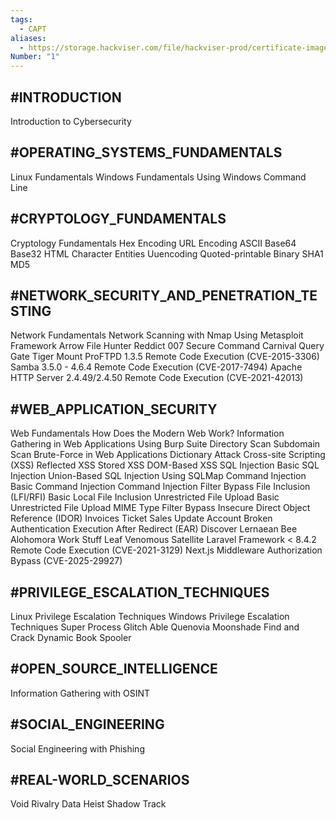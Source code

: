 ```yaml
---
tags:
  - CAPT
aliases:
  - https://storage.hackviser.com/file/hackviser-prod/certificate-images/944bd3fc78a649d186d6de144f016dd0.webp
Number: "1"
---
```

## #INTRODUCTION

Introduction to Cybersecurity

## #OPERATING_SYSTEMS_FUNDAMENTALS

Linux Fundamentals
Windows Fundamentals
Using Windows Command Line

## #CRYPTOLOGY_FUNDAMENTALS

Cryptology Fundamentals
Hex Encoding
URL Encoding
ASCII
Base64
Base32
HTML Character Entities
Uuencoding
Quoted-printable
Binary
SHA1
MD5

## #NETWORK_SECURITY_AND_PENETRATION_TESTING

Network Fundamentals
Network Scanning with Nmap
Using Metasploit Framework
Arrow
File Hunter
Reddict
007
Secure Command
Carnival
Query Gate
Tiger
Mount
ProFTPD 1.3.5 Remote Code Execution (CVE-2015-3306)
Samba 3.5.0 - 4.6.4 Remote Code Execution (CVE-2017-7494)
Apache HTTP Server 2.4.49/2.4.50 Remote Code Execution (CVE-2021-42013)

## #WEB_APPLICATION_SECURITY

Web Fundamentals
How Does the Modern Web Work?
Information Gathering in Web Applications
Using Burp Suite
Directory Scan
Subdomain Scan
Brute-Force in Web Applications
Dictionary Attack
Cross-site Scripting (XSS)
Reflected XSS
Stored XSS
DOM-Based XSS
SQL Injection
Basic SQL Injection
Union-Based SQL Injection
Using SQLMap
Command Injection
Basic Command Injection
Command Injection Filter Bypass
File Inclusion (LFI/RFI)
Basic Local File Inclusion
Unrestricted File Upload
Basic Unrestricted File Upload
MIME Type Filter Bypass
Insecure Direct Object Reference (IDOR)
Invoices
Ticket Sales
Update Account
Broken Authentication
Execution After Redirect (EAR)
Discover Lernaean
Bee
Alohomora
Work Stuff
Leaf
Venomous
Satellite
Laravel Framework < 8.4.2 Remote Code Execution (CVE-2021-3129)
Next.js Middleware Authorization Bypass (CVE-2025-29927)

## #PRIVILEGE_ESCALATION_TECHNIQUES

Linux Privilege Escalation Techniques
Windows Privilege Escalation Techniques
Super Process
Glitch
Able
Quenovia
Moonshade
Find and Crack
Dynamic Book
Spooler

## #OPEN_SOURCE_INTELLIGENCE

Information Gathering with OSINT

## #SOCIAL_ENGINEERING

Social Engineering with Phishing

## #REAL-WORLD_SCENARIOS

Void
Rivalry
Data Heist
Shadow Track

